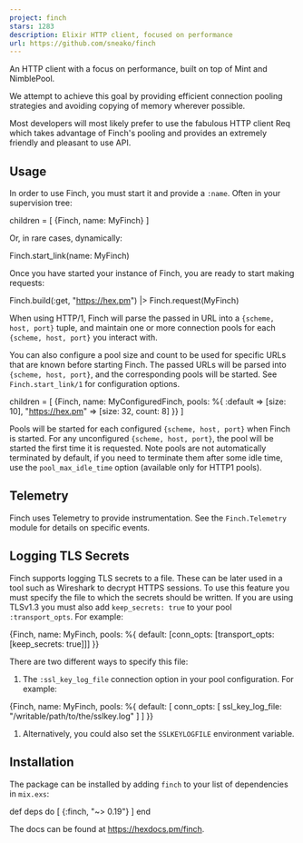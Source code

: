 ```yaml
---
project: finch
stars: 1283
description: Elixir HTTP client, focused on performance
url: https://github.com/sneako/finch
---
```


An HTTP client with a focus on performance, built on top of Mint and NimblePool.

We attempt to achieve this goal by providing efficient connection pooling strategies and avoiding copying of memory wherever possible.

Most developers will most likely prefer to use the fabulous HTTP client Req which takes advantage of Finch's pooling and provides an extremely friendly and pleasant to use API.

Usage
-----

In order to use Finch, you must start it and provide a `:name`. Often in your supervision tree:

children \= \[
  {Finch, name: MyFinch}
\]

Or, in rare cases, dynamically:

Finch.start\_link(name: MyFinch)

Once you have started your instance of Finch, you are ready to start making requests:

Finch.build(:get, "https://hex.pm") |> Finch.request(MyFinch)

When using HTTP/1, Finch will parse the passed in URL into a `{scheme, host, port}` tuple, and maintain one or more connection pools for each `{scheme, host, port}` you interact with.

You can also configure a pool size and count to be used for specific URLs that are known before starting Finch. The passed URLs will be parsed into `{scheme, host, port}`, and the corresponding pools will be started. See `Finch.start_link/1` for configuration options.

children \= \[
  {Finch,
   name: MyConfiguredFinch,
   pools: %{
     :default \=> \[size: 10\],
     "https://hex.pm" \=> \[size: 32, count: 8\]
   }}
\]

Pools will be started for each configured `{scheme, host, port}` when Finch is started. For any unconfigured `{scheme, host, port}`, the pool will be started the first time it is requested. Note pools are not automatically terminated by default, if you need to terminate them after some idle time, use the `pool_max_idle_time` option (available only for HTTP1 pools).

Telemetry
---------

Finch uses Telemetry to provide instrumentation. See the `Finch.Telemetry` module for details on specific events.

Logging TLS Secrets
-------------------

Finch supports logging TLS secrets to a file. These can be later used in a tool such as Wireshark to decrypt HTTPS sessions. To use this feature you must specify the file to which the secrets should be written. If you are using TLSv1.3 you must also add `keep_secrets: true` to your pool `:transport_opts`. For example:

{Finch,
 name: MyFinch,
 pools: %{
   default: \[conn\_opts: \[transport\_opts: \[keep\_secrets: true\]\]\]
 }}

There are two different ways to specify this file:

1.  The `:ssl_key_log_file` connection option in your pool configuration. For example:

{Finch,
 name: MyFinch,
 pools: %{
   default: \[
     conn\_opts: \[
       ssl\_key\_log\_file: "/writable/path/to/the/sslkey.log"
     \]
   \]
 }}

1.  Alternatively, you could also set the `SSLKEYLOGFILE` environment variable.

Installation
------------

The package can be installed by adding `finch` to your list of dependencies in `mix.exs`:

def deps do
  \[
    {:finch, "~> 0.19"}
  \]
end

The docs can be found at https://hexdocs.pm/finch.
